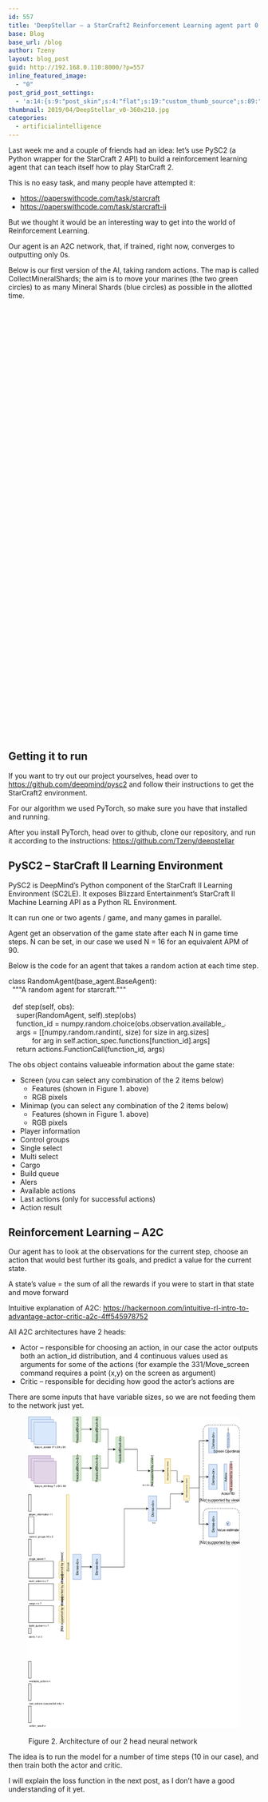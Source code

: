 ```yaml
---
id: 557
title: 'DeepStellar – a StarCraft2 Reinforcement Learning agent part 0.1'
base: Blog
base_url: /blog
author: Tzeny
layout: blog_post
guid: http://192.168.0.110:8000/?p=557
inline_featured_image:
  - "0"
post_grid_post_settings:
  - 'a:14:{s:9:"post_skin";s:4:"flat";s:19:"custom_thumb_source";s:89:"https://tzeny.com/wp-content/plugins/post-grid/assets/frontend/css/images/placeholder.png";s:16:"thumb_custom_url";s:0:"";s:17:"font_awesome_icon";s:0:"";s:23:"font_awesome_icon_color";s:0:"";s:22:"font_awesome_icon_size";s:0:"";s:17:"custom_youtube_id";s:0:"";s:15:"custom_vimeo_id";s:0:"";s:21:"custom_dailymotion_id";s:0:"";s:14:"custom_mp3_url";s:0:"";s:20:"custom_soundcloud_id";s:0:"";s:16:"custom_video_MP4";s:0:"";s:16:"custom_video_OGV";s:0:"";s:17:"custom_video_WEBM";s:0:"";}'
thumbnail: 2019/04/DeepStellar_v0-360x210.jpg
categories:
  - artificialintelligence
---
```

Last week me and a couple of friends had an idea: let’s use PySC2 (a Python wrapper for the StarCraft 2 API) to build a reinforcement learning agent that can teach itself how to play StarCraft 2. 

This is no easy task, and many people have attempted it: 

  * <https://paperswithcode.com/task/starcraft>
  * <https://paperswithcode.com/task/starcraft-ii>

But we thought it would be an interesting way to get into the world of Reinforcement Learning.

Our agent is an A2C network, that, if trained, right now, converges to outputting only 0s.

Below is our first version of the AI, taking random actions. The map is called CollectMineralShards; the aim is to move your marines (the two green circles) to as many Mineral Shards (blue circles) as possible in the allotted time.

<div style="width:640px;height:480px;position:relative;padding-bottom:75.000%;">
</div>

## Getting it to run

If you want to try out our project yourselves, head over to <https://github.com/deepmind/pysc2> and follow their instructions to get the StarCraft2 environment.

For our algorithm we used PyTorch, so make sure you have that installed and running.

After you install PyTorch, head over to github, clone our repository, and run it according to the instructions: <https://github.com/Tzeny/deepstellar>

## PySC2 – StarCraft II Learning Environment

PySC2 is DeepMind’s Python component of the StarCraft II Learning Environment (SC2LE). It exposes Blizzard Entertainment’s StarCraft II Machine Learning API as a Python RL Environment. 

It can run one or two agents / game, and many games in parallel. 

Agent get an observation of the game state after each N in game time steps. N can be set, in our case we used N = 16 for an equivalent APM of 90. 

Below is the code for an agent that takes a random action at each time step.

<div class="codecolorer-container python default" style="overflow:auto;white-space:nowrap;width:435px;">
  <div class="python codecolorer">
    <span class="kw1">class</span> RandomAgent<span class="br0">(</span>base_agent.<span class="me1">BaseAgent</span><span class="br0">)</span>:<br />   <span class="st0">"""A random agent for starcraft."""</span><br /> <br />   <span class="kw1">def</span> step<span class="br0">(</span><span class="kw2">self</span><span class="sy0">,</span> obs<span class="br0">)</span>:<br />     <span class="kw2">super</span><span class="br0">(</span>RandomAgent<span class="sy0">,</span> <span class="kw2">self</span><span class="br0">)</span>.<span class="me1">step</span><span class="br0">(</span>obs<span class="br0">)</span><br />     function_id <span class="sy0">=</span> numpy.<span class="kw3">random</span>.<span class="me1">choice</span><span class="br0">(</span>obs.<span class="me1">observation</span>.<span class="me1">available_actions</span><span class="br0">)</span><br />     args <span class="sy0">=</span> <span class="br0">[</span><span class="br0">[</span>numpy.<span class="kw3">random</span>.<span class="me1">randint</span><span class="br0">(</span><span class="nu0"></span><span class="sy0">,</span> size<span class="br0">)</span> <span class="kw1">for</span> size <span class="kw1">in</span> arg.<span class="me1">sizes</span><span class="br0">]</span><br />             <span class="kw1">for</span> arg <span class="kw1">in</span> <span class="kw2">self</span>.<span class="me1">action_spec</span>.<span class="me1">functions</span><span class="br0">[</span>function_id<span class="br0">]</span>.<span class="me1">args</span><span class="br0">]</span><br />     <span class="kw1">return</span> actions.<span class="me1">FunctionCall</span><span class="br0">(</span>function_id<span class="sy0">,</span> args<span class="br0">)</span>
  </div>
</div>

The obs object contains valueable information about the game state:

  * Screen (you can select any combination of the 2 items below)
      * Features (shown in Figure 1. above)
      * RGB pixels
  * Minimap (you can select any combination of the 2 items below)
      * Features (shown in Figure 1. above)
      * RGB pixels
  * Player information
  * Control groups
  * Single select
  * Multi select
  * Cargo
  * Build queue
  * Alers
  * Available actions
  * Last actions (only for successful actions)
  * Action result

## Reinforcement Learning – A2C

Our agent has to look at the observations for the current step, choose an action that would best further its goals, and predict a value for the current state.

A state’s value = the sum of all the rewards if you were to start in that state and move forward

Intuitive explanation of A2C: <https://hackernoon.com/intuitive-rl-intro-to-advantage-actor-critic-a2c-4ff545978752>

All A2C architectures have 2 heads: 

  * Actor – responsible for choosing an action, in our case the actor outputs both an action\_id distribution, and 4 continuous values used as arguments for some of the actions (for example the 331/Move\_screen command requires a point (x,y) on the screen as argument)
  * Critic – responsible for deciding how good the actor’s actions are

There are some inputs that have variable sizes, so we are not feeding them to the network just yet.<figure class="wp-block-image">

![My helpful screenshot](/assets/img/posts/2019/04/Architecture-2.svg) <figcaption>Figure 2. Architecture of our 2 head neural network</figcaption></figure> 

The idea is to run the model for a number of time steps (10 in our case), and then train both the actor and critic. 

I will explain the loss function in the next post, as I don’t have a good understanding of it yet.
